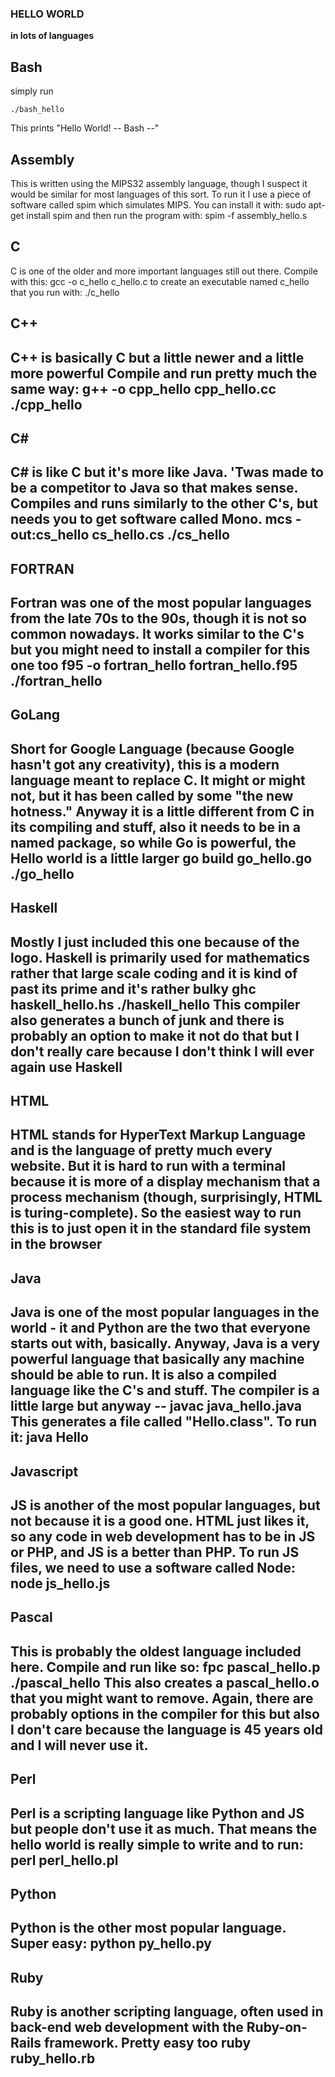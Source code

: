 ### HELLO WORLD ###
**in lots of languages**

Bash
------
simply run

    ./bash_hello

This prints "Hello World! -- Bash --"

Assembly
-----
This is written using the MIPS32 assembly language, though 
I suspect it would be similar for most languages of this sort.
To run it I use a piece of software called spim which simulates
MIPS. You can install it with:
    sudo apt-get install spim
and then run the program with:
    spim -f assembly_hello.s

C
-----
C is one of the older and more important languages still out there.
Compile with this:
    gcc -o c_hello c_hello.c
to create an executable named c_hello that you run with:
    ./c_hello

C++
-----
C++ is basically C but a little newer and a little more powerful
Compile and run pretty much the same way:
    g++ -o cpp_hello cpp_hello.cc
    ./cpp_hello
---
C#
-----
C# is like C but it's more like Java. 'Twas made to be a competitor to
Java so that makes sense. Compiles and runs similarly to the other C's, 
but needs you to get software called Mono.
    mcs -out:cs_hello cs_hello.cs
    ./cs_hello
---
FORTRAN
-----
Fortran was one of the most popular languages from the late 70s to the 90s, 
though it is not so common nowadays. It works similar to the C's but you 
might need to install a compiler for this one too
    f95 -o fortran_hello fortran_hello.f95
    ./fortran_hello
---
GoLang
-----
Short for Google Language (because Google hasn't got any creativity), this is
a modern language meant to replace C. It might or might not, but it has been 
called by some "the new hotness." Anyway it is a little different from C in its
compiling and stuff, also it needs to be in a named package, so while Go is
powerful, the Hello world is a little larger
    go build go_hello.go
    ./go_hello
---
Haskell
-----
Mostly I just included this one because of the logo. Haskell is primarily
used for mathematics rather that large scale coding and it is kind of past
its prime and it's rather bulky
    ghc haskell_hello.hs
    ./haskell_hello
This compiler also generates a bunch of junk and there is probably an option
to make it not do that but I don't really care because I don't think I will
ever again use Haskell
---
HTML
-----
HTML stands for HyperText Markup Language and is the language of pretty much 
every website. But it is hard to run with a terminal because it is more of a 
display mechanism that a process mechanism (though, surprisingly, HTML is 
turing-complete). So the easiest way to run this is to just open it in the 
standard file system in the browser
---
Java
-----
Java is one of the most popular languages in the world - it and Python are the 
two that everyone starts out with, basically. Anyway, Java is a very powerful 
language that basically any machine should be able to run. It is also a compiled
language like the C's and stuff. The compiler is a little large but anyway --
    javac java_hello.java
This generates a file called "Hello.class". To run it:
    java Hello
---
Javascript
-----
JS is another of the most popular languages, but not because it is a good one.
HTML just likes it, so any code in web development has to be in JS or PHP, and
JS is a better than PHP. To run JS files, we need to use a software called Node:
    node js_hello.js
---
Pascal
-----
This is probably the oldest language included here. Compile and run like so:
    fpc pascal_hello.p
    ./pascal_hello
This also creates a pascal_hello.o that you might want to remove. Again, there
are probably options in the compiler for this but also I don't care because the 
language is 45 years old and I will never use it.
---
Perl
-----
Perl is a scripting language like Python and JS but people don't use it as much.
That means the hello world is really simple to write and to run:
    perl perl_hello.pl
---
Python
-----
Python is the other most popular language. Super easy:
    python py_hello.py
---
Ruby
-----
Ruby is another scripting language, often used in back-end web development with
the Ruby-on-Rails framework. Pretty easy too
    ruby ruby_hello.rb
---